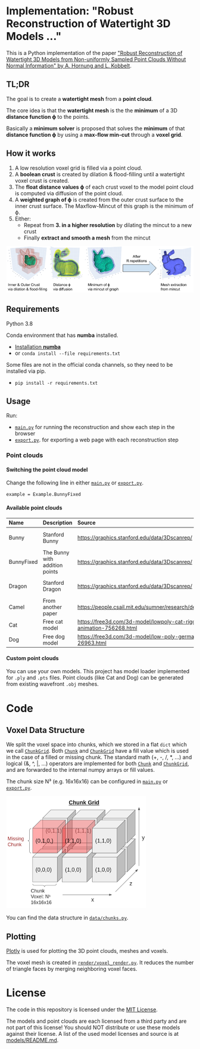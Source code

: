 # Implementation: "Robust Reconstruction of Watertight 3D Models ..."

This is a Python implementation of the paper ["Robust Reconstruction of Watertight 3D Models from Non-uniformly Sampled 
Point Clouds Without Normal Information" by A. Hornung and L. Kobbelt](https://diglib.eg.org/bitstream/handle/10.2312/SGP.SGP06.041-050/041-050.pdf).

## TL;DR

The goal is to create a **watertight mesh** from a **point cloud**.

The core idea is that the **watertight mesh** is the the **minimum** of a 3D **distance function ϕ** to the points.

Basically a **minimum solver** is proposed that solves the **minimum** of that **distance function ϕ** by using a **max-flow min-cut** through a **voxel grid**.


## How it works

1. A low resolution voxel grid is filled via a point cloud. 
2. A **boolean crust** is created by dilation & flood-filling until a watertight voxel crust is created. 
3. The **float distance values ϕ** of each crust voxel to the model point cloud is computed via diffusion 
of the point cloud.
4. A **weighted graph of ϕ** is created from the outer crust surface to the inner crust surface. 
The Maxflow-Mincut of this graph is the minimum of ϕ.
5. Either:
    - Repeat from **3. in a higher resolution** by dilating the mincut to a new crust
    - Finally **extract and smooth a mesh** from the mincut

![alt text](img/concept.png "Concept")



## Requirements

Python 3.8

Conda environment that has **numba** installed.
- [Installation **numba**](https://numba.readthedocs.io/en/stable/user/installing.html)
- or `conda install --file requirements.txt`

Some files are not in the official conda channels, so they need to be installed via pip.
- `pip install -r requirements.txt`



## Usage

Run:
- [`main.py`](main.py) for running the reconstruction and show each step in the browser
- [`export.py`](export.py). for exporting a web page with each reconstruction step



### Point clouds
#### Switching the point cloud model

Change the following line in either [`main.py`](main.py) or [`export.py`](export.py).
```
example = Example.BunnyFixed
```
#### Available point clouds
Name | Description | Source | License
:--- |:---- |:------ |:-------
Bunny | Stanford Bunny | https://graphics.stanford.edu/data/3Dscanrep/ | Free but acknowledge required. 
BunnyFixed | The Bunny with addition points | https://graphics.stanford.edu/data/3Dscanrep/ | Free but acknowledge required. 
Dragon | Stanford Dragon | https://graphics.stanford.edu/data/3Dscanrep/ | Free but acknowledge required. 
Camel |  From another paper | https://people.csail.mit.edu/sumner/research/deftransfer/data.html | De Espona model library
Cat | Free cat model | https://free3d.com/3d-model/lowpoly-cat-rigged-run-animation-756268.html | Personal Use License
Dog | Free dog model | https://free3d.com/3d-model/low-poly-german-shepherd-dog-26963.html | Personal Use License


#### Custom point clouds
You can use your own models. This project has model loader implemented for `.ply` and `.pts` files.
Point clouds (like Cat and Dog) can be generated from existing wavefront `.obj` meshes.

# Code
## Voxel Data Structure

We split the voxel space into chunks, which we stored in a flat `dict` which we call [`ChunkGrid`](data/chunks.py).
Both [`Chunk`](data/chunks.py) and [`ChunkGrid`](data/chunks.py) have a fill value which is used in the case of a filled or missing chunk.
The standard math (+, -, /, *, ...) and logical (&, ^, |, ...) operators are implemented for both [`Chunk`](data/chunks.py)
and [`ChunkGrid`](data/chunks.py), and are forwarded to the internal numpy arrays or fill values.

The chunk size N³ (e.g. 16x16x16) can be configured in [`main.py`](main.py) or [`export.py`](export.py).

![alt text](img/chunk_grid.png "Voxel ChunkGrid")

You can find the data structure in [`data/chunks.py`](data/chunks.py).

## Plotting
[Plotly](https://plotly.com/) is used for plotting the 3D point clouds, meshes and voxels.

The voxel mesh is created in [`render/voxel_render.py`](render/voxel_render.py).
It reduces the number of triangle faces by merging neighboring voxel faces.


# License
The code in this repository is licensed under the [MIT License](LICENSE).

The models and point clouds are each licensed from a third party and are not part of this license!
You should NOT distribute or use these models against their license.
A list of the used model licenses and source is at [models/README.md](models/README.md).
